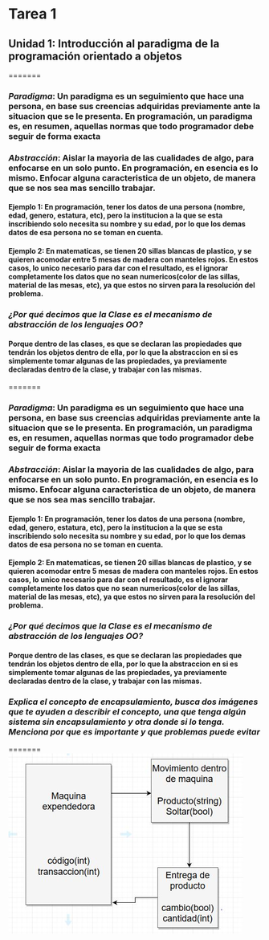 # Tarea 1

## Unidad 1: Introducción al paradigma de la programación orientado a objetos
=======

### *Paradigma*: Un paradigma es un seguimiento que hace una persona, en base sus creencias adquiridas previamente ante la situacion que se le presenta. En programación, un paradigma es, en resumen, aquellas normas que todo programador debe seguir de forma exacta

### *Abstracción*: Aislar la mayoria de las cualidades de algo, para enfocarse en un solo punto. En programación, en esencia es lo mismo. Enfocar alguna caracteristica de un objeto, de manera que se nos sea mas sencillo trabajar.

#### **Ejemplo 1**: En programación, tener los datos de una persona (nombre, edad, genero, estatura, etc), pero la institucion a la que se esta inscribiendo solo necesita su nombre y su edad, por lo que los demas datos de esa persona no se toman en cuenta.               

#### **Ejemplo 2**: En matematicas, se tienen 20 sillas blancas de plastico, y se quieren acomodar entre 5 mesas de madera con manteles rojos. En estos casos, lo unico necesario para dar con el resultado, es el ignorar completamente los datos que no sean numericos(color de las sillas, material de las mesas, etc), ya que estos no sirven para la resolución del problema.

### *¿Por qué decimos que la Clase es el mecanismo de abstracción de los lenguajes OO?*
#### Porque dentro de las clases, es que se declaran las propiedades que tendrán los objetos dentro de ella, por lo que la abstraccion en si es simplemente tomar algunas de las propiedades, ya previamente declaradas dentro de la clase, y trabajar con las mismas.

=======
### *Paradigma*: Un paradigma es un seguimiento que hace una persona, en base sus creencias adquiridas previamente ante la situacion que se le presenta. En programación, un paradigma es, en resumen, aquellas normas que todo programador debe seguir de forma exacta

### *Abstracción*: Aislar la mayoria de las cualidades de algo, para enfocarse en un solo punto. En programación, en esencia es lo mismo. Enfocar alguna caracteristica de un objeto, de manera que se nos sea mas sencillo trabajar.

#### **Ejemplo 1**: En programación, tener los datos de una persona (nombre, edad, genero, estatura, etc), pero la institucion a la que se esta inscribiendo solo necesita su nombre y su edad, por lo que los demas datos de esa persona no se toman en cuenta.               

#### **Ejemplo 2**: En matematicas, se tienen 20 sillas blancas de plastico, y se quieren acomodar entre 5 mesas de madera con manteles rojos. En estos casos, lo unico necesario para dar con el resultado, es el ignorar completamente los datos que no sean numericos(color de las sillas, material de las mesas, etc), ya que estos no sirven para la resolución del problema.

### *¿Por qué decimos que la Clase es el mecanismo de abstracción de los lenguajes OO?*
#### Porque dentro de las clases, es que se declaran las propiedades que tendrán los objetos dentro de ella, por lo que la abstraccion en si es simplemente tomar algunas de las propiedades, ya previamente declaradas dentro de la clase, y trabajar con las mismas.


### *Explica el concepto de encapsulamiento, busca dos imágenes que te ayuden a describir el concepto, una que tenga algún sistema sin encapsulamiento y otra donde si lo tenga. Menciona por que es importante y que problemas puede evitar*
=======
![alt text](imagenes/maquina.jpg "Diagrama de clase de maquina expendedora")

